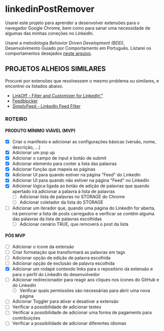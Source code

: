 # linkedinPostRemover

Usarei este projeto para aprender a desenvolver extensões para o navegador Google Chrome, bem como para sanar uma necessidade de algumas das minhas coneções no LinkedIn.

Usarei a metodologia *Behavior Driven Development (BDD)*, Desenvolvimento Guiado por Comportamento em Português. Listarei os comportamentos desejados [neste arquivo](/Comportamentos.md).

## PROJETOS ALHEIOS SIMILARES

Procurei por extensões que resolvessem o mesmo problema ou similares, e encontrei os listados abaixo.

- [LinkOff - Filter and Customizer for LinkedIn™](https://chrome.google.com/webstore/detail/linkoff-filter-and-custom/maanaljajdhhnllllmhmiiboodmoffon?hl=pt-BR)
- [Feedblocker](https://chrome.google.com/webstore/detail/feedblocker/obehkecmojmkiikdffbmnobnnmgikkfa?hl=pt-BR)
- [SimplyFeed - LinkedIn Feed Filter](https://chrome.google.com/webstore/detail/simplyfeed-linkedin-feed/hpjgkdecioodgjhhdoagefbbdlljkpic?hl=pt-BR)

### ROTEIRO

#### PRODUTO MÍNIMO VIÁVEL (MVP)
- [X] Criar o manifesto e adicionar as configurações básicas (versão, nome, descrição, ...)
- [X] Adicionar um pop up
- [X] Adicionar o campo de input e botão de submit
- [X] Adicionar elemento para conter a lista das palavras
- [X] Adicionar função que mapeia as páginas
- [X] Adicionar UI para quando estiver na página "Feed" do LinkedIn
- [X] Adicionar UI para quando não estiver na página "Feed" no LinkedIn
- [X] Adicionar lógica ligada ao botão de adição de palavras que quando apertado irá adicionar a palavra à lista de palavras
  - [ ] Adicionar lista de palavras no STORAGE do Chrome
  - [ ] Adicionar coletador da lista do STORAGE
- [ ] Adicionar um iterador que, quando uma página do LinkedIn for aberta, irá percorrer a lista de posts carregados e verificar se contêm alguma das palavras da lista de palavras escolhidas
  - [ ] Adicionar cenário TRUE, que removerá o post da lista 

#### PÓS MVP
- [ ] Adicionar o ícone da extensão
- [ ] Criar formatação que transformará as palavras em tags
- [ ] Adicionar opção de edição de palavra escolhida
- [ ] Adicionar opção de exclusão de palavra escolhida
- [X] Adicionar um rodapé contendo links para o repositório da extensão e para o perfil do LinkedIn do desenvolvedor
- [ ] Adicionar redirecionador para reagir aos cliques nos ícones do GitHub e do LinkedIn
  - [ ] Verificar quais permissões são necessárias para abrir uma nova página
- [ ] Adicionar Toggler para ativar e desativar a extensão
- [ ] Verificar a possibilidade de adicionar testes
- [ ] Verificar a possibilidade de adicionar uma forma de pagamento para contribuições
- [ ] Verificar a possibilidade de adicionar diferentes idiomas